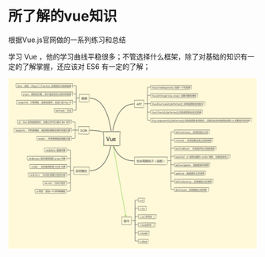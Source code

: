# 所了解的vue知识
根据Vue.js官网做的一系列练习和总结

学习 Vue ，他的学习曲线平稳很多；不管选择什么框架，除了对基础的知识有一定的了解掌握，还应该对 ES6 有一定的了解；

![image](https://github.com/gyjian/vue/blob/master/img/API.png)
